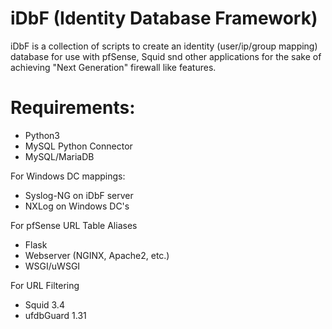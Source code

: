 # iDbF (Identity Database Framework)
iDbF is a collection of scripts to create an identity (user/ip/group mapping) database for use with pfSense, Squid snd other applications for the sake of achieving "Next Generation" firewall like features.

# Requirements:
 * Python3
 * MySQL Python Connector
 * MySQL/MariaDB

For Windows DC mappings:
 * Syslog-NG on iDbF server
 * NXLog on Windows DC's

For pfSense URL Table Aliases
 * Flask
 * Webserver (NGINX, Apache2, etc.)
 * WSGI/uWSGI

For URL Filtering
 * Squid 3.4
 * ufdbGuard 1.31
